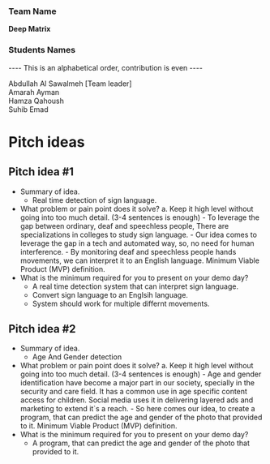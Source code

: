 ### Team Name

**Deep Matrix**

### Students Names

---- This is an alphabetical order, contribution is even ----

Abdullah Al Sawalmeh [Team leader]  
Amarah Ayman  
Hamza Qahoush  
Suhib Emad

# Pitch ideas

## Pitch idea #1

- Summary of idea.
  - Real time detection of sign language.
- What problem or pain point does it solve? a. Keep it high level without going into too much detail. (3-4 sentences is enough) - To leverage the gap between ordinary, deaf and speechless people, There are specializations in colleges to study sign language. - Our idea comes to leverage the gap in a tech and automated way, so, no need for human interference. - By monitoring deaf and speechless people hands movements, we can interpret it to an English language.
  Minimum Viable Product (MVP) definition.
- What is the minimum required for you to present on your demo day?
  - A real time detection system that can interpret sign language.
  - Convert sign language to an Englsih language.
  - System should work for multiple differnt movements.

## Pitch idea #2

- Summary of idea.
  - Age And Gender detection
- What problem or pain point does it solve? a. Keep it high level without going into too much detail. (3-4 sentences is enough) - Age and gender identification have become a major part in our society, specially in the security and care field. It has a common use in age specific content access for children. Social media uses it in delivering layered ads and marketing to extend it`s a reach. - So here comes our idea, to create a program, that can predict the age and gender of the photo that provided to it.
  Minimum Viable Product (MVP) definition.
- What is the minimum required for you to present on your demo day?
  - A program, that can predict the age and gender of the photo that provided to it.
